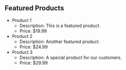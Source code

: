 ## Featured Products

- Product 1
  - Description: This is a featured product.
  - Price: $19.99
- Product 2
  - Description: Another featured product.
  - Price: $24.99
- Product 3
  - Description: A special product for our customers.
  - Price: $29.99